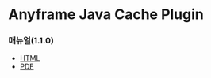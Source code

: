 Anyframe Java Cache Plugin
====

### 매뉴얼(1.1.0)
* [HTML](http://dev.anyframejava.org/docs/anyframe/plugin/optional/cache/1.1.0/reference/htmlsingle/cache.html)
* [PDF](http://dev.anyframejava.org/docs/anyframe/plugin/optional/cache/1.1.0/reference/pdf/cache-1.1.0.pdf)

